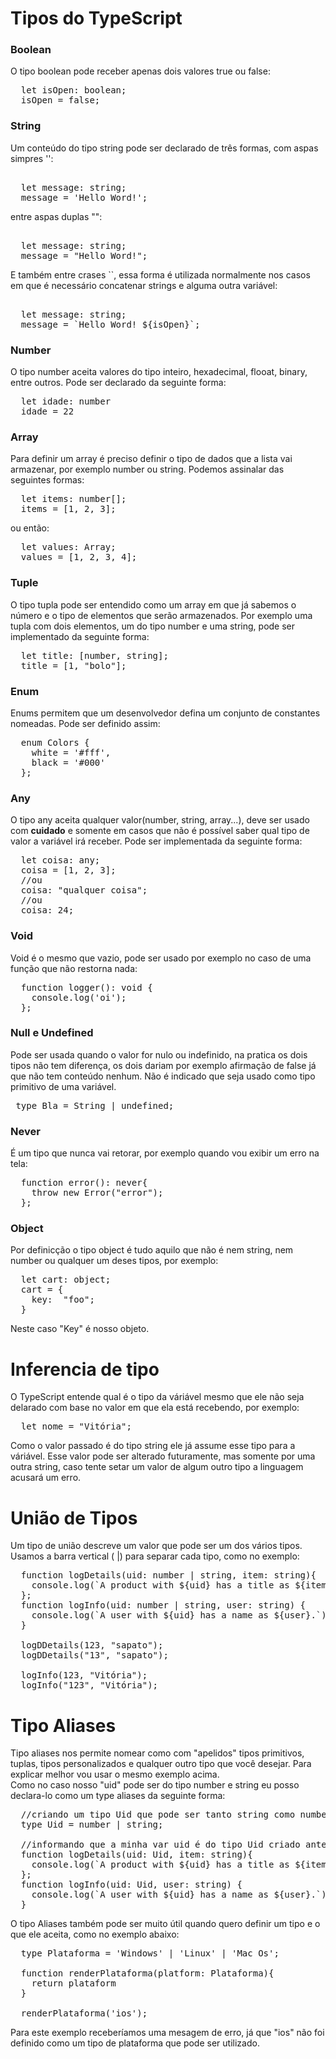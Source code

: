 # Tipos do TypeScript

### **Boolean**

O tipo boolean pode receber apenas dois valores true ou false:

<pre>
  let isOpen: boolean;
  isOpen = false;
</pre>

### **String**

Um conteúdo do tipo string pode ser declarado de três formas, com aspas simpres '':

<pre> 
  let message: string;
  message = 'Hello Word!';
</pre>

entre aspas duplas "":

<pre> 
  let message: string;
  message = "Hello Word!";
</pre>

E também entre crases ``, essa forma é utilizada normalmente nos casos em que é necessário concatenar strings e alguma outra variável:

<pre> 
  let message: string;
  message = `Hello Word! ${isOpen}`;
</pre>

### **Number**

O tipo number aceita valores do tipo inteiro, hexadecimal, flooat, binary, entre outros. Pode ser declarado da seguinte forma:

<pre>
  let idade: number
  idade = 22
</pre>

### **Array**

Para definir um array é preciso definir o tipo de dados que a lista vai armazenar, por exemplo number ou string. Podemos assinalar das seguintes formas:

<pre>
  let items: number[];
  items = [1, 2, 3];
</pre>

ou então:

<pre>
  let values: Array<number>;
  values = [1, 2, 3, 4];
</pre>

### **Tuple**

O tipo tupla pode ser entendido como um array em que já sabemos o número e o tipo de elementos que serão armazenados. Por exemplo uma tupla com dois elementos, um do tipo number e uma string, pode ser implementado da seguinte forma:

<pre>
  let title: [number, string];
  title = [1, "bolo"];
</pre>

### **Enum**

Enums permitem que um desenvolvedor defina um conjunto de constantes nomeadas. Pode ser definido assim:

<pre>
  enum Colors {
    white = '#fff',
    black = '#000'
  };
</pre>

### **Any**

O tipo any aceita qualquer valor(number, string, array...), deve ser usado com **cuidado** e somente em casos que não é possível saber qual tipo de valor a variável irá receber. Pode ser implementada da seguinte forma:

<pre>
  let coisa: any;
  coisa = [1, 2, 3];
  //ou 
  coisa: "qualquer coisa";
  //ou 
  coisa: 24;
</pre>

### **Void**

Void é o mesmo que vazio, pode ser usado por exemplo no caso de uma função que não restorna nada:

<pre>
  function logger(): void {
    console.log('oi');
  };
</pre>

### **Null e Undefined**

Pode ser usada quando o valor for nulo ou indefinido, na pratica os dois tipos não tem diferença, os dois dariam por exemplo afirmação de false já que não tem conteúdo nenhum. Não é indicado que seja usado como tipo primitivo de uma variável.

<pre>
 type Bla = String | undefined;
</pre>

### **Never**

É um tipo que nunca vai retorar, por exemplo quando vou exibir um erro na tela:

<pre>
  function error(): never{
    throw new Error("error");
  };
</pre>

### **Object**

Por definicção o tipo object é tudo aquilo que não é nem string, nem number ou qualquer um deses tipos, por exemplo:

<pre>
  let cart: object;
  cart = {
    key:  "foo";
  }
</pre>

Neste caso "Key" é nosso objeto.

# Inferencia de tipo

O TypeScript entende qual é o tipo da váriável mesmo que ele não seja delarado com base no valor em que ela está recebendo, por exemplo:

<pre>
  let nome = "Vitória";
</pre>

Como o valor passado é do tipo string ele já assume esse tipo para a váriável. Esse valor pode ser alterado futuramente, mas somente por uma outra string, caso tente setar um valor de algum outro tipo a linguagem acusará um erro.

# União de Tipos

Um tipo de união descreve um valor que pode ser um dos vários tipos. Usamos a barra vertical ( |) para separar cada tipo, como no exemplo:

<pre>
  function logDetails(uid: number | string, item: string){
    console.log(`A product with ${uid} has a title as ${item}.`);
  };
  function logInfo(uid: number | string, user: string) {
    console.log(`A user with ${uid} has a name as ${user}.`);
  }

  logDDetails(123, "sapato");
  logDDetails("13", "sapato");

  logInfo(123, "Vitória");
  logInfo("123", "Vitória");
</pre>

# Tipo Aliases

Tipo aliases nos permite nomear como com "apelidos" tipos primitivos, tuplas, tipos personalizados e qualquer outro tipo que você desejar. Para explicar melhor vou usar o mesmo exemplo acima.  
Como no caso nosso "uid" pode ser do tipo number e string eu posso declara-lo como um type aliases da seguinte forma:

<pre>
  //criando um tipo Uid que pode ser tanto string como number.
  type Uid = number | string;

  //informando que a minha var uid é do tipo Uid criado anteriormente.
  function logDetails(uid: Uid, item: string){
    console.log(`A product with ${uid} has a title as ${item}.`);
  };
  function logInfo(uid: Uid, user: string) {
    console.log(`A user with ${uid} has a name as ${user}.`);
  }
</pre>

O tipo Aliases também pode ser muito útil quando quero definir um tipo e o que ele aceita, como no exemplo abaixo:

<pre>
  type Plataforma = 'Windows' | 'Linux' | 'Mac Os';

  function renderPlataforma(platform: Plataforma){
    return plataform
  }

  renderPlataforma('ios');
</pre>

Para este exemplo receberíamos uma mesagem de erro, já que "ios" não foi definido como um tipo de plataforma que pode ser utilizado.
